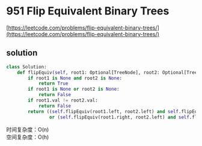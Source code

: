 # 951 Flip Equivalent Binary Trees
[https://leetcode.com/problems/flip-equivalent-binary-trees/](https://leetcode.com/problems/flip-equivalent-binary-trees/)


## solution

```python
class Solution:
    def flipEquiv(self, root1: Optional[TreeNode], root2: Optional[TreeNode]) -> bool:
        if root1 is None and root2 is None:
            return True
        if root1 is None or root2 is None:
            return False
        if root1.val != root2.val:
            return False
        return ((self.flipEquiv(root1.left, root2.left) and self.flipEquiv(root1.right, root2.right))
                or (self.flipEquiv(root1.right, root2.left) and self.flipEquiv(root1.left, root2.right)))        
```
时间复杂度：O(n) <br>
空间复杂度：O(h)
